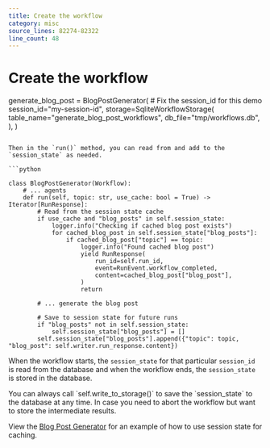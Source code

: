 ```yaml
---
title: Create the workflow
category: misc
source_lines: 82274-82322
line_count: 48
---
```


# Create the workflow
generate_blog_post = BlogPostGenerator(
    # Fix the session_id for this demo
    session_id="my-session-id",
    storage=SqliteWorkflowStorage(
        table_name="generate_blog_post_workflows",
        db_file="tmp/workflows.db",
    ),
)
```

Then in the `run()` method, you can read from and add to the `session_state` as needed.

```python

class BlogPostGenerator(Workflow):
    # ... agents
    def run(self, topic: str, use_cache: bool = True) -> Iterator[RunResponse]:
        # Read from the session state cache
        if use_cache and "blog_posts" in self.session_state:
            logger.info("Checking if cached blog post exists")
            for cached_blog_post in self.session_state["blog_posts"]:
                if cached_blog_post["topic"] == topic:
                    logger.info("Found cached blog post")
                    yield RunResponse(
                        run_id=self.run_id,
                        event=RunEvent.workflow_completed,
                        content=cached_blog_post["blog_post"],
                    )
                    return

        # ... generate the blog post

        # Save to session state for future runs
        if "blog_posts" not in self.session_state:
            self.session_state["blog_posts"] = []
        self.session_state["blog_posts"].append({"topic": topic, "blog_post": self.writer.run_response.content})
```

When the workflow starts, the `session_state` for that particular `session_id` is read from the database and when the workflow ends, the `session_state` is stored in the database.

<Tip>
  You can always call `self.write_to_storage()` to save the `session_state` to the database at any time. In case you need to abort the workflow but want to store the intermediate results.
</Tip>

View the [Blog Post Generator](/workflows/introduction#full-example-blog-post-generator) for an example of how to use session state for caching.


